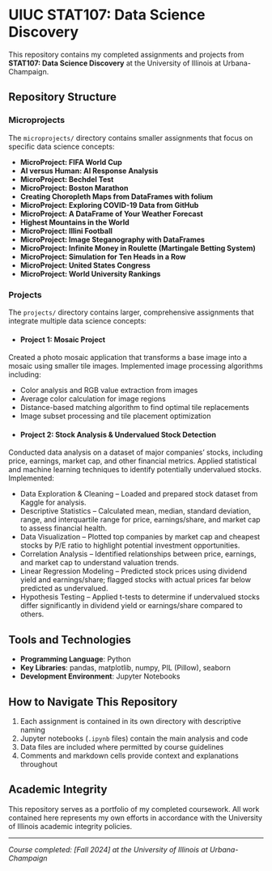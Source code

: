 # UIUC STAT107: Data Science Discovery

This repository contains my completed assignments and projects from **STAT107: Data Science Discovery** at the University of Illinois at Urbana-Champaign.

## Repository Structure

### Microprojects
The `microprojects/` directory contains smaller assignments that focus on specific data science concepts:

- **MicroProject: FIFA World Cup**
- **AI versus Human: AI Response Analysis**
- **MicroProject: Bechdel Test**
- **MicroProject: Boston Marathon**
- **Creating Choropleth Maps from DataFrames with folium**
- **MicroProject: Exploring COVID-19 Data from GitHub**
- **MicroProject: A DataFrame of Your Weather Forecast**
- **Highest Mountains in the World**
- **MicroProject: Illini Football**
- **MicroProject: Image Steganography with DataFrames**
- **MicroProject: Infinite Money in Roulette (Martingale Betting System)**
- **MicroProject: Simulation for Ten Heads in a Row**
- **MicroProject: United States Congress**
- **MicroProject: World University Rankings**


### Projects
The `projects/` directory contains larger, comprehensive assignments that integrate multiple data science concepts:

- #### **Project 1: Mosaic Project**
Created a photo mosaic application that transforms a base image into a mosaic using smaller tile images. Implemented image processing algorithms including:
  - Color analysis and RGB value extraction from images
  - Average color calculation for image regions
  - Distance-based matching algorithm to find optimal tile replacements
  - Image subset processing and tile placement optimization
- #### **Project 2: Stock Analysis & Undervalued Stock Detection**
Conducted data analysis on a dataset of major companies’ stocks, including price, earnings, market cap, and other financial metrics. Applied statistical and machine learning techniques to identify potentially undervalued stocks. Implemented:
  - Data Exploration & Cleaning – Loaded and prepared stock dataset from Kaggle for analysis.
  - Descriptive Statistics – Calculated mean, median, standard deviation, range, and interquartile range for price, earnings/share, and market cap to assess financial health.
  - Data Visualization – Plotted top companies by market cap and cheapest stocks by P/E ratio to highlight potential investment opportunities.
  - Correlation Analysis – Identified relationships between price, earnings, and market cap to understand valuation trends.
  - Linear Regression Modeling – Predicted stock prices using dividend yield and earnings/share; flagged stocks with actual prices far below predicted as undervalued.
  - Hypothesis Testing – Applied t-tests to determine if undervalued stocks differ significantly in dividend yield or earnings/share compared to others.

## Tools and Technologies

- **Programming Language**: Python
- **Key Libraries**: pandas, matplotlib, numpy, PIL (Pillow), seaborn
- **Development Environment**: Jupyter Notebooks

## How to Navigate This Repository

1. Each assignment is contained in its own directory with descriptive naming
2. Jupyter notebooks (`.ipynb` files) contain the main analysis and code
3. Data files are included where permitted by course guidelines
4. Comments and markdown cells provide context and explanations throughout

## Academic Integrity

This repository serves as a portfolio of my completed coursework. All work contained here represents my own efforts in accordance with the University of Illinois academic integrity policies.

---

*Course completed: [Fall 2024] at the University of Illinois at Urbana-Champaign*
